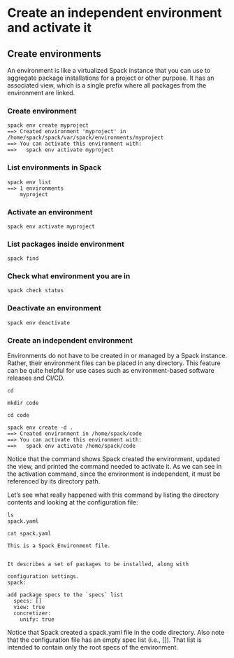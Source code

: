 # Create an independent environment and activate it

## Create environments

An environment is like a virtualized Spack instance that you can use to aggregate package installations for a project or other purpose. 
It has an associated view, which is a single prefix where all packages from the environment are linked.

### Create environment
```
spack env create myproject
==> Created environment 'myproject' in /home/spack/spack/var/spack/environments/myproject
==> You can activate this environment with:
==>   spack env activate myproject
```
### List environments in Spack

```
spack env list
==> 1 environments
    myproject
```
### Activate an environment

```
spack env activate myproject
```
### List packages inside environment

```
spack find
```
### Check what environment you are in

```
spack check status
```
### Deactivate an environment
```
spack env deactivate
```
### Create an independent environment

Environments do not have to be created in or managed by a Spack instance. Rather, their environment files can be placed in any directory. 
This feature can be quite helpful for use cases such as environment-based software releases and CI/CD.
```
cd

mkdir code

cd code

spack env create -d .
==> Created environment in /home/spack/code
==> You can activate this environment with:
==>   spack env activate /home/spack/code
```
Notice that the command shows Spack created the environment, updated the view, and printed the command needed to activate it. As we can see in the activation command, since the environment is independent, it must be referenced by its directory path.

Let’s see what really happened with this command by listing the directory contents and looking at the configuration file:
```
ls
spack.yaml

cat spack.yaml

This is a Spack Environment file.


It describes a set of packages to be installed, along with

configuration settings.
spack:

add package specs to the `specs` list
  specs: []
  view: true
  concretizer:
    unify: true
```
Notice that Spack created a spack.yaml file in the code directory. Also note that the configuration file has an empty spec list (i.e., []). 
That list is intended to contain only the root specs of the environment.


